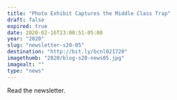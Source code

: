 ```yaml
---
title: "Photo Exhibit Captures the Middle Class Trap"
draft: false
expired: true
date: 2020-02-16T23:00:51-05:00
year: "2020"
slug: "newsletter-s20-05"
destination: "http://bit.ly/bcnl021720"
imagethumb: "2020/blog-s20-news05.jpg"
imagealt: ""
type: "news"
---
```


Read the newsletter.
